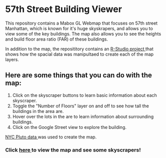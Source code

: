 # 57th Street Building Viewer

This repository contains a Mabox GL Webmap that focuses on 57th street Manhattan, which is known for it's huge skyskrapers, and allows you to view some of the key buildings. The map also allows you to see the heights and build floor area ratio (FAR) of these buildings. 

In addition to the map, the reposititory contains an <a href="https://github.com/alanapogostin/57th_FAR/tree/master/57th_FAR_analysis"> R-Studio project </a> that shows how the spacial data was manipultaed to create each of the map layers. 

## Here are some things that you can do with the map:

  1. Click on the skyscraper buttons to learn basic information about each skyscraper. 
  2. Toggle the "Number of Floors" layer on and off to see how tall the buildings in the area are. 
  3. Hover over the lots in the are to learn information about surrounding buildings. 
  4. Click on the Google Street view to explore the building. 


<a href="https://www1.nyc.gov/site/planning/data-maps/open-data/dwn-pluto-mappluto.page"> NYC Pluto data </a> was used to create the map. 

### Click <a href="https://alanapogostin.github.io/57th_Building_Viewer/"> here </a> to view the map and see some skyscrapers!
